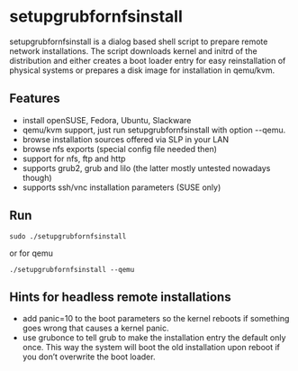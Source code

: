 setupgrubfornfsinstall
======================

setupgrubfornfsinstall is a dialog based shell script to prepare remote network
installations. The script downloads kernel and initrd of the distribution and
either creates a boot loader entry for easy reinstallation of physical systems
or prepares a disk image for installation in qemu/kvm.

Features
--------

- install openSUSE, Fedora, Ubuntu, Slackware
- qemu/kvm support, just run setupgrubfornfsinstall with option --qemu.
- browse installation sources offered via SLP in your LAN
- browse nfs exports (special config file needed then)
- support for nfs, ftp and http
- supports grub2, grub and lilo (the latter mostly untested nowadays though)
- supports ssh/vnc installation parameters (SUSE only)

Run
---

	sudo ./setupgrubfornfsinstall

or for qemu
  
	./setupgrubfornfsinstall --qemu

Hints for headless remote installations
---------------------------------------

- add panic=10 to the boot parameters so the kernel reboots if
  something goes wrong that causes a kernel panic.
- use grubonce to tell grub to make the installation entry the
  default only once. This way the system will boot the old
  installation upon reboot if you
  don’t overwrite the boot loader.
